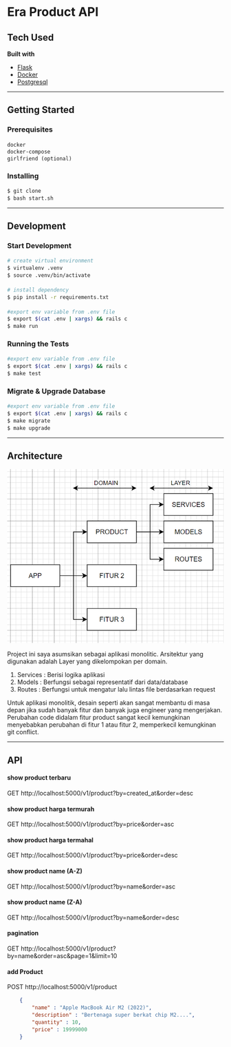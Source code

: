 # Era Product API

## Tech Used
<b>Built with</b>
- [Flask](https://github.com/pallets/flask)
- [Docker](https://www.docker.com)
- [Postgresql](https://www.postgresql.org)

---
## Getting Started


### Prerequisites

```
docker
docker-compose
girlfriend (optional)
```

### Installing

```bash
$ git clone
$ bash start.sh
```
---
## Development

### Start Development
```bash
# create virtual environment
$ virtualenv .venv
$ source .venv/bin/activate

# install dependency
$ pip install -r requirements.txt

#export env variable from .env file
$ export $(cat .env | xargs) && rails c 
$ make run 
```

### Running the Tests
```bash
#export env variable from .env file
$ export $(cat .env | xargs) && rails c
$ make test
```

### Migrate & Upgrade Database
```bash
#export env variable from .env file
$ export $(cat .env | xargs) && rails c
$ make migrate
$ make upgrade
```
---
## Architecture

![Alt text](/architecture.png?raw=true "architecture")

Project ini saya asumsikan sebagai aplikasi monolitic. Arsitektur yang digunakan adalah Layer yang dikelompokan per domain. 
1. Services : Berisi logika aplikasi
2. Models : Berfungsi sebagai representatif dari data/database
3. Routes : Berfungsi untuk mengatur lalu lintas file berdasarkan request

Untuk aplikasi monolitik, desain seperti akan sangat membantu di masa depan jika sudah banyak fitur dan banyak juga engineer yang mengerjakan. Perubahan code didalam fitur product sangat kecil kemungkinan menyebabkan perubahan di fitur 1 atau fitur 2, memperkecil kemungkinan git conflict. 

---
## API

#### show product terbaru
GET http://localhost:5000/v1/product?by=created_at&order=desc

#### show product harga termurah
GET http://localhost:5000/v1/product?by=price&order=asc

#### show product harga termahal
GET http://localhost:5000/v1/product?by=price&order=desc

#### show product name (A-Z)
GET http://localhost:5000/v1/product?by=name&order=asc

#### show product name (Z-A)
GET http://localhost:5000/v1/product?by=name&order=desc

#### pagination
GET http://localhost:5000/v1/product?by=name&order=asc&page=1&limit=10

#### add Product
POST http://localhost:5000/v1/product
```json
    {
        "name" : "Apple MacBook Air M2 (2022)",
        "description" : "Bertenaga super berkat chip M2....",
        "quantity" : 10,
        "price" : 19999000
    }
```